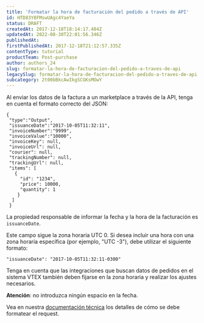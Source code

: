 ```yaml
---
title: 'Formatar la hora de facturación del pedido a través de API'
id: HTD83Y8FMswUAgc4YaeYa
status: DRAFT
createdAt: 2017-12-18T18:14:17.484Z
updatedAt: 2022-08-30T22:01:56.346Z
publishedAt: 
firstPublishedAt: 2017-12-18T21:12:57.335Z
contentType: tutorial
productTeam: Post-purchase
author: authors_24
slug: formatar-la-hora-de-facturacion-del-pedido-a-traves-de-api
legacySlug: formatar-la-hora-de-facturacion-del-pedido-a-traves-de-api
subcategory: 2t00bBkcAwIkgSCGKsMOwY
---
```


Al enviar los datos de la factura a un marketplace a través de la API, tenga en cuenta el formato correcto del JSON:

```
{
 "type":"Output",
 "issuanceDate":"2017-10-05T11:32:11",
 "invoiceNumber":"9999",
 "invoiceValue":"10000",
 "invoiceKey": null,
 "invoiceUrl": null,
 "courier": null,
 "trackingNumber": null,
 "trackingUrl": null,
 "items": [
   {
     "id": "1234",
     "price": 10000,
     "quantity": 1
    }
  ]
 }
```

La propiedad responsable de informar la fecha y la hora de la facturación es `issuanceDate`.

Este campo sigue la zona horaria UTC 0. Si desea incluir una hora con una zona horaria específica (por ejemplo, "UTC -3"), debe utilizar el siguiente formato:

`"issuanceDate": "2017-10-05T11:32:11-0300"`

Tenga en cuenta que las integraciones que buscan datos de pedidos en el sistema VTEX también deben fijarse en la zona horaria y realizar los ajustes necesarios.

__Atención__: no introduzca ningún espacio en la fecha.

Vea en nuestra [documentación técnica](https://developers.vtex.com/reference/invoice#updatepartialinvoicesendtrackingnumber) los detalles de cómo se debe formatear el request.
